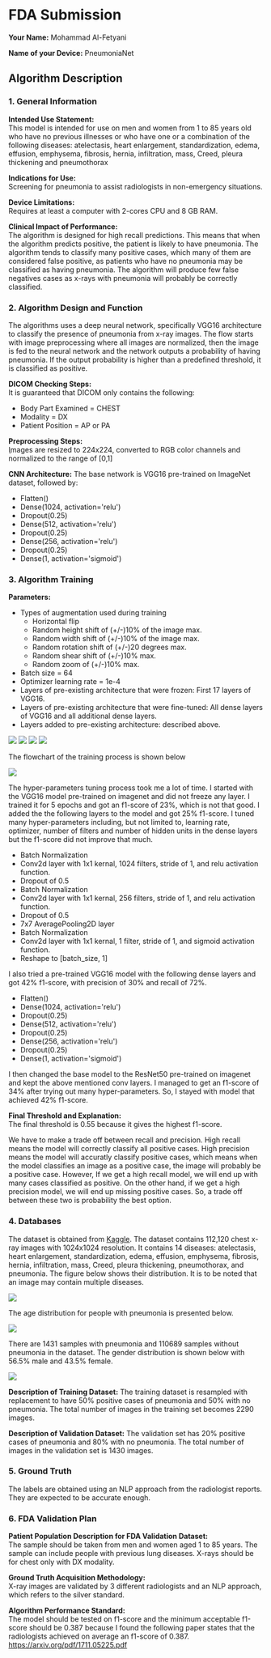 # FDA  Submission

**Your Name:** Mohammad Al-Fetyani

**Name of your Device:** PneumoniaNet 

## Algorithm Description 

### 1. General Information

**Intended Use Statement:**  
This model is intended for use on men and women from 1 to 85 years old who have no previous illnesses or who have one or a combination of the following diseases: atelectasis, heart enlargement, standardization, edema, effusion, emphysema, fibrosis, hernia, infiltration, mass, Creed, pleura thickening and pneumothorax

**Indications for Use:**  
Screening for pneumonia to assist radiologists in non-emergency situations.

**Device Limitations:**  
Requires at least a computer with 2-cores CPU and 8 GB RAM.

**Clinical Impact of Performance:**  
The algorithm is designed for high recall predictions. This means that when the algorithm predicts positive, the patient is likely to have pneumonia. The algorithm tends to classify many positive cases, which many of them are considered false positive, as patients who have no pneumonia may be classified as having pneumonia. The algorithm will produce few false negatives cases as x-rays with pneumonia will probably be correctly classified.

### 2. Algorithm Design and Function

The algorithms uses a deep neural network, specifically VGG16 architecture to classify the presence of pneumonia from x-ray images. The flow starts with image preprocessing where all images are normalized, then the image is fed to the neural network and the network outputs a probability of having pneumonia. If the output probability is higher than a predefined threshold, it is classified as positive.

**DICOM Checking Steps:**  
It is guaranteed that DICOM only contains the following:
* Body Part Examined = CHEST
* Modality = DX
* Patient Position = AP or PA

**Preprocessing Steps:**  
ِImages are resized to 224x224, converted to RGB color channels and normalized to the range of [0,1]

**CNN Architecture:**
The base network is VGG16 pre-trained on ImageNet dataset, followed by:
* Flatten()
* Dense(1024, activation='relu')
* Dropout(0.25)
* Dense(512, activation='relu')
* Dropout(0.25)
* Dense(256, activation='relu')
* Dropout(0.25)
* Dense(1, activation='sigmoid')

### 3. Algorithm Training

**Parameters:**
* Types of augmentation used during training
    * Horizontal flip
    * Random height shift of (+/-)10% of the image max.
    * Random width shift of (+/-)10% of the image max.
    * Random rotation shift of (+/-)20 degrees max.
    * Random shear shift of (+/-)10% max.
    * Random zoom of (+/-)10% max.
* Batch size = 64
* Optimizer learning rate = 1e-4
* Layers of pre-existing architecture that were frozen: First 17 layers of VGG16.
* Layers of pre-existing architecture that were fine-tuned: All dense layers of VGG16 and all additional dense layers.
* Layers added to pre-existing architecture: described above.

<img src="loss.png" />

<img src="auc.png" />

<img src="pr.png" />

<img src="f1.png" />

The flowchart of the training process is shown below

<img src="flow.png" />



The hyper-parameters tuning process took me a lot of time. I started with the VGG16 model pre-trained on imagenet and did not freeze any layer. I trained it for 5 epochs and got an f1-score of 23%, which is not that good. I added the the following layers to the model and got 25% f1-score. I tuned many hyper-parameters including, but not limited to, learning rate, optimizer, number of filters and number of hidden units in the dense layers but the f1-score did not improve that much.
* Batch Normalization
* Conv2d layer with 1x1 kernal, 1024 filters, stride of 1, and relu activation function.
* Dropout of 0.5
* Batch Normalization
* Conv2d layer with 1x1 kernal, 256 filters, stride of 1, and relu activation function.
* Dropout of 0.5
* 7x7 AveragePooling2D layer
* Batch Normalization
* Conv2d layer with 1x1 kernal, 1 filter, stride of 1, and sigmoid activation function.
* Reshape to [batch_size, 1]

I also tried a pre-trained VGG16 model with the following dense layers and got 42% f1-score, with precision of 30% and recall of 72%.
* Flatten()
* Dense(1024, activation='relu')
* Dropout(0.25)
* Dense(512, activation='relu')
* Dropout(0.25)
* Dense(256, activation='relu')
* Dropout(0.25)
* Dense(1, activation='sigmoid')

I then changed the base model to the ResNet50 pre-trained on imagenet and kept the above mentioned conv layers. I managed to get an f1-score of 34% after trying out many hyper-parameters. So, I stayed with model that achieved 42% f1-score.

**Final Threshold and Explanation:**  
The final threshold is 0.55 because it gives the highest f1-score.  

We have to make a trade off between recall and precision. High recall means the model will correctly classify all positive cases. High precision means the model will accuratly classify positive cases, which means when the model classifies an image as a positive case, the image will probably be a positive case. However, If we get a high recall model, we will end up with many cases classified as positive. On the other hand, if we get a high precision model, we will end up missing positive cases. So, a trade off between these two is probability the best option.

### 4. Databases

The dataset is obtained from [Kaggle](https://www.kaggle.com/nih-chest-xrays/data). The dataset contains 112,120 chest x-ray images with 1024x1024 resolution. It contains 14 diseases: atelectasis, heart enlargement, standardization, edema, effusion, emphysema, fibrosis, hernia, infiltration, mass, Creed, pleura thickening, pneumothorax, and pneumonia. The figure below shows their distribution. It is to be noted that an image may contain multiple diseases.

<img src="dis_dis.png" />

The age distribution for people with pneumonia is presented below.

<img src="age.png" />

There are 1431 samples with pneumonia and 110689 samples without pneumonia in the dataset. The gender distribution is shown below with 56.5% male and 43.5% female.

<img src="sex.png" />



**Description of Training Dataset:** 
The training dataset is resampled with replacement to have 50% positive cases of pneumonia and 50% with no pneumonia. The total number of images in the training set becomes 2290 images.

**Description of Validation Dataset:** 
The validation set has 20% positive cases of pneumonia and 80% with no pneumonia. The total number of images in the validation set is 1430 images.

### 5. Ground Truth
The labels are obtained using an NLP approach from the radiologist reports. They are expected to be accurate enough.


### 6. FDA Validation Plan

**Patient Population Description for FDA Validation Dataset:**  
The sample should be taken from men and women aged 1 to 85 years. The sample can include people with previous lung diseases. X-rays should be for chest only with DX modality.

**Ground Truth Acquisition Methodology:**  
X-ray images are validated by 3 different radiologists and an NLP approach, which refers to the silver standard.

**Algorithm Performance Standard:**  
The model should be tested on f1-score and the minimum acceptable f1-score should be 0.387 because I found the following paper states that the radiologists achieved on average an f1-score of 0.387.  https://arxiv.org/pdf/1711.05225.pdf
